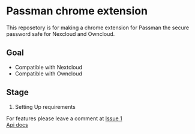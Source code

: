 <h1>Passman chrome extension</h1>

This reposetory is for making a chrome extension for Passman the secure password safe for Nexcloud and Owncloud.

### <h2>Goal</h2>
* Compatible with Nextcloud
* Compatible with Owncloud

### <h2>Stage</h2>
1. Setting Up requirements

For features please leave a comment at <a href="https://github.com/nextcloud/passman-chrome-extension/issues/1">Issue 1</a>   
[Api docs](https://github.com/nextcloud/passman/blob/master/docs/api.md)
